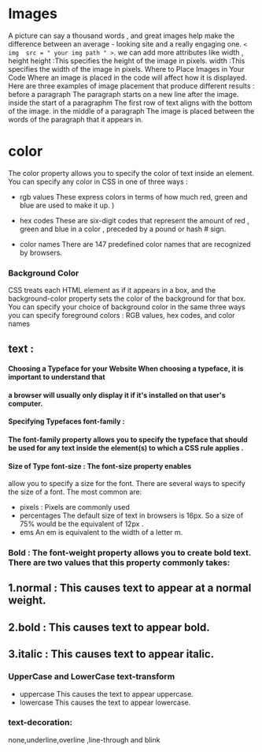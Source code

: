 # Images
A  picture can say a thousand words , and great images help make the difference between an average - looking site and a really engaging one.
``< img  src = " your img path " >``.
we can  add more attributes  like  width  , height
height  :This specifies the height of the image in pixels.
width  :This specifies the width of the image in pixels.
Where to Place Images in Your Code
Where an  image  is placed in the  code will affect how it  is displayed. Here  are three  examples  of image placement that  produce  different  results :
before a  paragraph The paragraph  starts  on a  new line after the image.
inside  the  start of a   paragraphm The first row of  text aligns with the bottom  of the image.
in  the   middle of a paragraph  The image  is  placed  between the words of the paragraph that it appears  in.
# color
The color property allows you to specify the  color of text inside an element. You can specify any color in CSS in one of three ways :

* rgb values  These express  colors in terms of how much red, green and blue are used to make it up. )

* hex codes  These are  six-digit codes that represent the amount  of red , green and blue in a color , preceded by a pound or hash # sign.  

* color names There are 147 predefined color names that are recognized by browsers. 

### Background Color
CSS treats each  HTML element as if it appears in a box, and the background-color property sets  the color of the background for that box. You can specify your choice of background color in the same three ways you can specify foreground colors :  RGB values,  hex codes,  and color names

## text :
#### Choosing a  Typeface for your  Website When choosing a typeface, it is important to understand that
 ####  a  browser will usually only display it if it's installed on that user's  computer.
 ####  Specifying Typefaces font-family :
 #### The font-family  property allows you to specify the  typeface that should be used for any text inside the element(s) to which a CSS rule applies .
  #### Size of Type font-size : The font-size property enables
 allow you to  specify a size for the font. There  are several  ways to specify the size of a font.
 The most common are:
* pixels : Pixels  are commonly used
* percentages  The default size of text in browsers is 16px. So a size of 75% would be the equivalent of 12px .
* ems An em is equivalent to the width of a letter m.
### Bold : The font-weight property  allows you to create bold text.  There are two values that this property commonly takes:
## 1.normal :  This causes text to appear at a normal weight.
## 2.bold   :  This causes text to appear bold. 
## 3.italic :  This causes text to appear italic.
### UpperCase and LowerCase  text-transform
*  uppercase   This causes the text to appear  uppercase.
*  lowercase   This causes the text to appear  lowercase.
### text-decoration:
none,underline,overline ,line-through and blink

